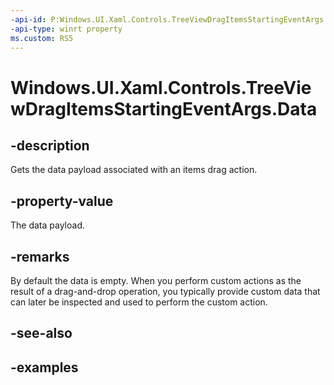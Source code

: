```yaml
---
-api-id: P:Windows.UI.Xaml.Controls.TreeViewDragItemsStartingEventArgs.Data
-api-type: winrt property
ms.custom: RS5
---
```


<!-- Property syntax.
public DataPackage Data { get; }
-->

# Windows.UI.Xaml.Controls.TreeViewDragItemsStartingEventArgs.Data

## -description

Gets the data payload associated with an items drag action.

## -property-value

The data payload.

## -remarks

By default the data is empty. When you perform custom actions as the result of a drag-and-drop operation, you typically provide custom data that can later be inspected and used to perform the custom action.


## -see-also

## -examples

